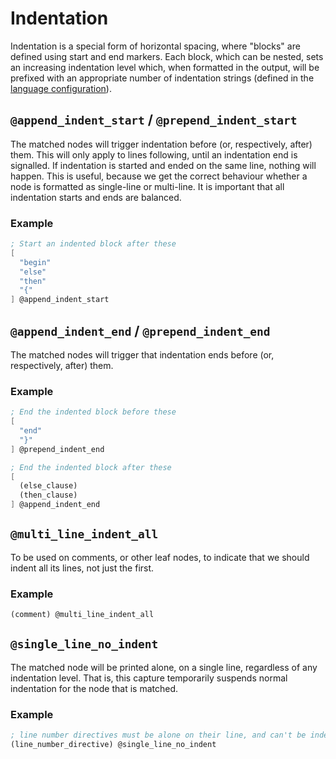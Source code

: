 # Indentation

Indentation is a special form of horizontal spacing, where "blocks" are
defined using start and end markers. Each block, which can be nested,
sets an increasing indentation level which, when formatted in the
output, will be prefixed with an appropriate number of indentation
strings (defined in the [language configuration](../../cli/configuration.md#indentation)).

## `@append_indent_start` / `@prepend_indent_start`

The matched nodes will trigger indentation before (or, respectively,
after) them. This will only apply to lines following, until an
indentation end is signalled. If indentation is started and ended on the
same line, nothing will happen. This is useful, because we get the
correct behaviour whether a node is formatted as single-line or
multi-line. It is important that all indentation starts and ends are
balanced.

### Example

```scheme
; Start an indented block after these
[
  "begin"
  "else"
  "then"
  "{"
] @append_indent_start
```

## `@append_indent_end` / `@prepend_indent_end`

The matched nodes will trigger that indentation ends before (or,
respectively, after) them.

### Example

```scheme
; End the indented block before these
[
  "end"
  "}"
] @prepend_indent_end

; End the indented block after these
[
  (else_clause)
  (then_clause)
] @append_indent_end
```

## `@multi_line_indent_all`

To be used on comments, or other leaf nodes, to indicate that we should
indent all its lines, not just the first.

### Example

```scheme
(comment) @multi_line_indent_all
```

## `@single_line_no_indent`

The matched node will be printed alone, on a single line, regardless of
any indentation level. That is, this capture temporarily suspends normal
indentation for the node that is matched.

### Example

```scheme
; line number directives must be alone on their line, and can't be indented
(line_number_directive) @single_line_no_indent
```
